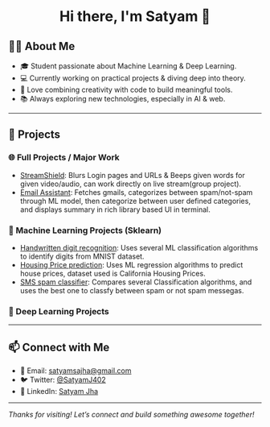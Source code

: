<h1 align="center">Hi there, I'm Satyam 👋</h1>

## 🧑‍💻 About Me
- 🎓 Student passionate about Machine Learning & Deep Learning.
- 💻 Currently working on practical projects & diving deep into theory.
- 🚀 Love combining creativity with code to build meaningful tools.
- 📚 Always exploring new technologies, especially in AI & web.

---

## 🚧 Projects

### 🌐 Full Projects / Major Work
- [StreamShield](https://github.com/Husainj/backend-StreamShield): Blurs Login pages and URLs & Beeps given words for given video/audio, can work directly on live stream(group project).
- [Email Assistant](https://github.com/SatyamJha402/Email-Assistant): Fetches gmails, categorizes between spam/not-spam through ML model, then categorize between user defined categories, and displays summary in rich library based UI in terminal.
  
### 🔰 Machine Learning Projects (Sklearn)
- [Handwritten digit recognition](https://github.com/SatyamJha402/Machine-Learning/blob/main/Classification.ipynb): Uses several ML classification algorithms to identify digits from MNIST dataset.
- [Housing Price prediction](https://github.com/SatyamJha402/Machine-Learning/blob/main/Housing%20Price%20prediction%20-Project1.ipynb): Uses ML regression algorithms to predict house prices, dataset used is California Housing Prices.
- [SMS spam classifier](https://github.com/SatyamJha402/Machine-Learning/blob/main/SMS%20spam%20classifier.ipynb): Compares several Classification algorithms, and uses the best one to classfy between spam or not spam messegas.

### 🧠 Deep Learning Projects


---

## 📫 Connect with Me
- 📧 Email: satyamsajha@gmail.com
- 🐦 Twitter: [@SatyamJ402]([https://twitter.com/yourhandle](https://x.com/SatyamJ402))
- 💼 LinkedIn: [Satyam Jha]([https://linkedin.com/in/yourname](https://www.linkedin.com/in/satyam-jha-783ab4248/))

---

_Thanks for visiting! Let’s connect and build something awesome together!_
